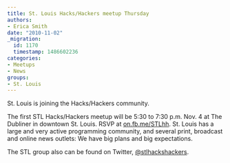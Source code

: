 ```yaml
---
title: St. Louis Hacks/Hackers meetup Thursday
authors:
- Erica Smith
date: "2010-11-02"
_migration:
  id: 1170
  timestamp: 1486602236
categories:
- Meetups
- News
groups:
- St. Louis
---
```


St. Louis is joining the Hacks/Hackers community.

The first STL Hacks/Hackers meetup will be 5:30 to 7:30 p.m. Nov. 4 at The Dubliner in downtown St. Louis. RSVP at [on.fb.me/STLhh][1]. St. Louis has a large and very active programming community, and several print, broadcast and online news outlets: We have big plans and big expectations.

The STL group also can be found on Twitter, [@stlhackshackers][2].

 [1]: http://www.facebook.com/STLhackshackers
 [2]: http://twitter.com/stlhackshackers